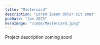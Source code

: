 ```yaml
---
title: "Mastercard"
description: "Lorem ipsum dolor sit amet"
pubDate: "Jan 2025"
heroImage: "/code/Mastercard.jpeg"
---
```


Project description coming soon!
